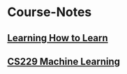 # Course-Notes

## [Learning How to Learn](./Learning-How-to-Learn)

## [CS229 Machine Learning](./CS229-Machine-Learning)
